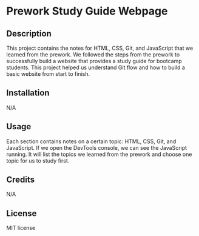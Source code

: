 # Prework Study Guide Webpage

## Description

This project contains the notes for HTML, CSS, Git, and JavaScript that we learned from the prework. We followed the steps from the prework to successfully build a website that provides a study guide for bootcamp students. This project helped us understand Git flow and how to build a basic website from start to finish. 

## Installation

N/A

## Usage

Each section contains notes on a certain topic: HTML, CSS, Git, and JavaScript. If we open the DevTools console, we can see the JavaScript running. It will list the topics we learned from the prework and choose one topic for us to study first.

## Credits

N/A

## License

MIT license